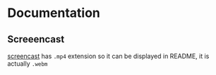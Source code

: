 # Documentation

## Screeencast

[screencast](./Screencast.webm.mp4) has `.mp4` extension so
it can be displayed in README, it is actually `.webm`

